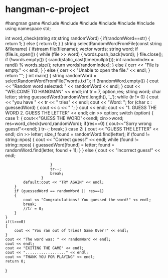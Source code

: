 # hangman-c-project
#hangman game
#include <iostream>
#include <fstream>
#include <vector>
#include <string>
#include <ctime>
#include <cstdlib>
using namespace std;

int word_check(string str,string randomWord)
{
    if(randomWord==str)
    {
        return 1;
    }
    else
    {
        return 0;
    }
}
string selectRandomWordFromFile(const string &filename) 
{
    ifstream file(filename);
    vector<string> words;
    string word;
    if (file.is_open()) 
    {
        while (file >> word) 
        {
            words.push_back(word);
        }
        file.close();
        if (!words.empty()) 
        {
            srand(static_cast<unsigned int>(time(nullptr)));
            int randomIndex = rand() % words.size();
            return words[randomIndex];
        } 
        else 
        {
            cerr << "File is empty." << endl;
        }
    } 
    else 
    {
        cerr << "Unable to open the file." << endl;
    }
    return ""; 
}
int main() 
{
    string randomWord = selectRandomWordFromFile("words.txt");
    if (!randomWord.empty()) 
    {
        cout << "Random word selected: " << randomWord << endl;
    }
    cout << "WELCOME TO HANGMAN" << endl;
    int tr = 7, option,res;
    string word;
    char letter;
    string guessedWord(randomWord.length(), '_'); 
    while (tr != 0) 
    {
        cout << "you have  " << tr << "  tries" << endl;
        cout << "Word: ";
        for (char c : guessedWord) 
        {
            cout << c << " ";
        }
        cout << endl;
        cout << "1. GUESS THE WORD   2. GUESS THE LETTER" << endl;
        cin >> option;
        switch (option) 
        {
            case 1: {
                    cout<<"GUESS THE WORD"<<endl;
                    cin>>word;
                    res=word_check(word,randomWord);
                    if(res==0)
                    {
                        cout<<"Sorry wrong guess!"<<endl;
                    }
                    tr--;
                    break;
                    }
            case 2: {
                        cout << "GUESS THE LETTER" << endl;
                        cin >> letter;
                        size_t found = randomWord.find(letter);
                        if (found != string::npos) 
                        {
                            cout << "Correct guess!" << endl;
                            while (found != string::npos) 
                            {
                                guessedWord[found] = letter;
                                found = randomWord.find(letter, found + 1);
                            }
                        } 
                        else 
                        {
                            cout << "Incorrect guess!" << endl;
                            
                        }
                        tr--;
                        break;
                    }
            default:cout << "TRY AGAIN" << endl;
        } 
        if (guessedWord == randomWord || res==1) 
        {
            cout << "Congratulations! You guessed the word!" << endl;
            break;
            //tr = 0;
        }
    }
    if(tr==0)
    {
        cout << "You ran out of tries! Game Over!" << endl;
    }
    cout << "The word was: " << randomWord << endl;
    cout << endl;
    cout << "EXITING THE GAME" << endl;
    cout << ".................." << endl;
    cout << "THANK YOU FOR PLAYING" << endl;
    return 0;
}
